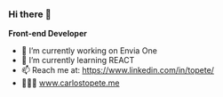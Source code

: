 ### Hi there 👋
**Front-end Developer**

- 🔭 I’m currently working on Envia One
- 🌱 I’m currently learning REACT
- 📫 Reach me at: https://www.linkedin.com/in/topete/
- 🧑🏻‍💻 www.carlostopete.me




<!--
**toshiroto/toshiroto** is a ✨ _special_ ✨ repository because its `README.md` (this file) appears on your GitHub profile.

Here are some ideas to get you started:

- 🔭 I’m currently working on Envia One
- 🌱 I’m currently learning Reach
- 👯 I’m looking to collaborate on ...
- 🤔 I’m looking for help with ...
- 💬 Ask me about ...
- 📫 How to reach me: https://www.linkedin.com/in/topete/
- 😄 Pronouns: ...
- ⚡ Fun fact: ...
-->
